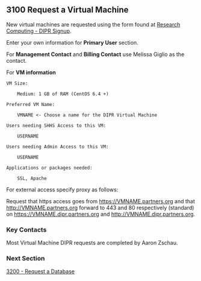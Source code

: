 ## 3100 Request a Virtual Machine

New virtual machines are requested using the form found at [Research Computing - DIPR Signup](https://rc.partners.org/dipr_signup).

Enter your own information for **Primary User** section.

For **Management Contact** and **Billing Contact** use Melissa Giglio as the contact.

For **VM information**

```
VM Size:

    Medium: 1 GB of RAM (CentOS 6.4 +)

Preferred VM Name:

    VMNAME <- Choose a name for the DIPR Virtual Machine

Users needing SHHS Access to this VM:

    USERNAME

Users needing Admin Access to this VM:

    USERNAME

Applications or packages needed:

    SSL, Apache
```

For external access specify proxy as follows:

Request that https access goes from https://VMNAME.partners.org and that http://VMNAME.partners.org forward to 443 and 80 respectively (standard) on https://VMNAME.dipr.partners.org and http://VMNAME.dipr.partners.org.

### Key Contacts

Most Virtual Machine DIPR requests are completed by Aaron Zschau.


### Next Section

[3200 - Request a Database](https://github.com/sleepepi/howto/blob/master/3000-provisioning/3200-request-a-database.md)
